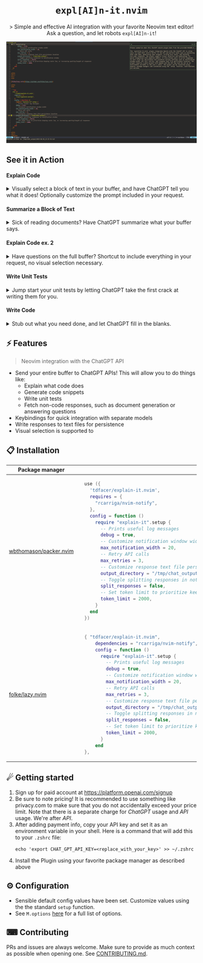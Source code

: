 
<p align="center">
  <h1 align="center"><code>expl[AI]n-it.nvim</code></h2>
</p>

<p align="center">
    > Simple and effective AI integration with your favorite Neovim text editor! Ask a question, and let robots <code>expl[AI]n-it</code>!
</p>
  
![](https://github.com/trevordf/gifs/blob/main/explain-it.png)  

## See it in Action

#### Explain Code

<details>
<summary>Visually select a block of text in your buffer, and have ChatGPT tell you what it does! Optionally customize the prompt included in your request.</summary>
  
  ![](https://github.com/trevordf/gifs/blob/main/explain_code.gif)
  
</details>

#### Summarize a Block of Text

<details>
<summary>Sick of reading documents? Have ChatGPT summarize what your buffer says.</summary>
  
  ![](https://github.com/trevordf/gifs/blob/main/summarize.gif)
  
</details>

#### Explain Code ex. 2

<details>
<summary>Have questions on the full buffer? Shortcut to include everything in your request, no visual selection necessary.</summary>
  
  ![](https://github.com/trevordf/gifs/blob/main/explain_code_2.gif)
  
</details>

#### Write Unit Tests
<details>
<summary>Jump start your unit tests by letting ChatGPT take the first crack at writing them for you.</summary>
  
  ![](https://github.com/trevordf/gifs/blob/main/speed_up.gif)
  
</details>

#### Write Code
<details>
<summary>Stub out what you need done, and let ChatGPT fill in the blanks.</summary>
  
  ![](https://github.com/trevordf/gifs/blob/main/write_fibonacci.gif)
  
</details>


## ⚡️ Features

> Neovim integration with the ChatGPT API

- Send your entire buffer to ChatGPT APIs! This will allow you to do things like:
  - Explain what code does
  - Generate code snippets
  - Write unit tests
  - Fetch non-code responses, such as document generation or answering questions
- Keybindings for quick integration with separate models
- Write responses to text files for persistence
- Visual selection is supported to

## 📋 Installation

<div align="left">
<table>
<thead>
<tr>
<th>Package manager</th>
<th>Snippet</th>
</tr>
</thead>
<tbody>
<tr>
<td>

[wbthomason/packer.nvim](https://github.com/wbthomason/packer.nvim)

</td>
<td>

```lua
  use ({
    'tdfacer/explain-it.nvim',
    requires = {
      "rcarriga/nvim-notify",
    },
    config = function ()
      require "explain-it".setup {
        -- Prints useful log messages
        debug = true,
        -- Customize notification window width
        max_notification_width = 20,
        -- Retry API calls
        max_retries = 3,
        -- Customize response text file persistence location
        output_directory = "/tmp/chat_output",
        -- Toggle splitting responses in notification window
        split_responses = false,
        -- Set token limit to prioritize keeping costs low, or increasing quality/length of responses
        token_limit = 2000,
      }
    end
  })
```

</td>
</tr>
<tr>
<td>

[folke/lazy.nvim](https://github.com/folke/lazy.nvim)

</td>
<td>

```lua
  { "tdfacer/explain-it.nvim",
      dependencies = "rcarriga/nvim-notify",
      config = function ()
        require "explain-it".setup {
          -- Prints useful log messages
          debug = true,
          -- Customize notification window width
          max_notification_width = 20,
          -- Retry API calls
          max_retries = 3,
          -- Customize response text file persistence location
          output_directory = "/tmp/chat_output",
          -- Toggle splitting responses in notification window
          split_responses = false,
          -- Set token limit to prioritize keeping costs low, or increasing quality/length of responses
          token_limit = 2000,
        }
      end
  },
```

</td>
</tr>
</tbody>
</table>
</div>

## ☄ Getting started
  
1. Sign up for paid account at https://platform.openai.com/signup
  1. Be sure to note pricing! It is recommended to use something like privacy.com to make sure that you do not accidentally exceed your price limit. Note that there is a separate charge for _ChatGPT_ usage and _API_ usage. We're after _API_.
1. After adding payment info, copy your API key and set it as an environment variable in your shell. Here is a command that will add this to your `.zshrc` file:
    ```
    echo 'export CHAT_GPT_API_KEY=<replace_with_your_key>' >> ~/.zshrc
    ```
1. Install the Plugin using your favorite package manager as described above

## ⚙ Configuration

* Sensible default config values have been set. Customize values using the the standard `setup` function.
* See `M.options` [here]([url](https://github.com/tdfacer/explain-it.nvim/blob/main/lua/explain-it/config.lua#L5)) for a full list of options.

## ⌨ Contributing

PRs and issues are always welcome. Make sure to provide as much context as possible when opening one.  See [CONTRIBUTING.md](./CONTRIBUTING.md).
